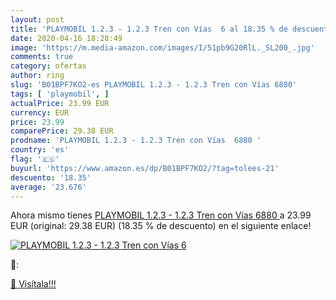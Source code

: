 ```yaml
---
layout: post
title: 'PLAYMOBIL 1.2.3 - 1.2.3 Tren con Vías  6 al 18.35 % de descuento'
date: 2020-04-16 18:28:49
image: 'https://m.media-amazon.com/images/I/51pb9G20RlL._SL200_.jpg'
comments: true
category: ofertas
author: ring
slug: 'B01BPF7KO2-es PLAYMOBIL 1.2.3 - 1.2.3 Tren con Vías 6880'
tags: [ 'playmobil', ]
actualPrice: 23.99 EUR
currency: EUR
price: 23.99
comparePrice: 29.38 EUR
prodname: 'PLAYMOBIL 1.2.3 - 1.2.3 Tren con Vías  6880 '
country: 'es'
flag: '🇪🇸'
buyurl: 'https://www.amazon.es/dp/B01BPF7KO2/?tag=tolees-21'
descuento: '18.35'
average: '23.676'
---
```


Ahora mismo tienes [PLAYMOBIL 1.2.3 - 1.2.3 Tren con Vías  6880 ](https://www.amazon.es/dp/B01BPF7KO2/?tag=tolees-21) a 23.99 EUR (original: 29.38 EUR) (18.35 %  de descuento) en el siguiente enlace!

[![PLAYMOBIL 1.2.3 - 1.2.3 Tren con Vías  6](https://m.media-amazon.com/images/I/51pb9G20RlL._SL200_.jpg)](https://www.amazon.es/dp/B01BPF7KO2/?tag=tolees-21)

🔎:


[🛒 Visítala!!!](https://www.amazon.es/dp/B01BPF7KO2/?tag=tolees-21)
